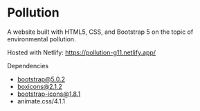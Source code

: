 # Pollution

A website built with HTML5, CSS, and Bootstrap 5 on the topic of environmental pollution.

Hosted with Netlify: https://pollution-g11.netlify.app/

Dependencies
- bootstrap@5.0.2
- boxicons@2.1.2
- bootstrap-icons@1.8.1
- animate.css/4.1.1